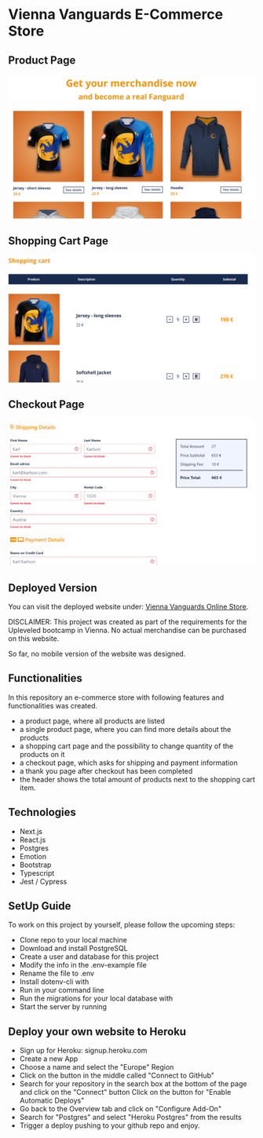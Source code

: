<!-- Todo: Insert Screenshots -->

# Vienna Vanguards E-Commerce Store

## Product Page

![Screenshot 1](./public/screenshot1.PNG)

## Shopping Cart Page

![Screenshot 2](./public/screenshot2.PNG)

## Checkout Page

![Screenshot 3](./public/screenshot3.PNG)

## Deployed Version

You can visit the deployed website under:
[Vienna Vanguards Online Store](https://vv-online-store.herokuapp.com/).

DISCLAIMER:
This project was created as part of the requirements for the Upleveled bootcamp in Vienna.
No actual merchandise can be purchased on this website.

So far, no mobile version of the website was designed.

## Functionalities

In this repository an e-commerce store with following features and functionalities was created.

- a product page, where all products are listed
- a single product page, where you can find more details about the products
- a shopping cart page and the possibility to change quantity of the products on it
- a checkout page, which asks for shipping and payment information
- a thank you page after checkout has been completed
- the header shows the total amount of products next to the shopping cart item.

## Technologies

- Next.js
- React.js
- Postgres
- Emotion
- Bootstrap
- Typescript
- Jest / Cypress

## SetUp Guide

To work on this project by yourself, please follow the upcoming steps:

- Clone repo to your local machine
- Download and install PostgreSQL
- Create a user and database for this project
- Modify the info in the .env-example file
- Rename the file to .env
- Install dotenv-cli with <yarn global add dotenv-cli>
- Run <yarn install> in your command line
- Run the migrations for your local database with <yarn migrateup>
- Start the server by running <yarn dev>

## Deploy your own website to Heroku

- Sign up for Heroku: signup.heroku.com
- Create a new App
- Choose a name and select the "Europe" Region
- Click on the button in the middle called "Connect to GitHub"
- Search for your repository in the search box at the bottom of the page and click on the "Connect" button Click on the button for "Enable Automatic Deploys"
- Go back to the Overview tab and click on "Configure Add-On"
- Search for "Postgres" and select "Heroku Postgres" from the results
- Trigger a deploy pushing to your github repo and enjoy.
